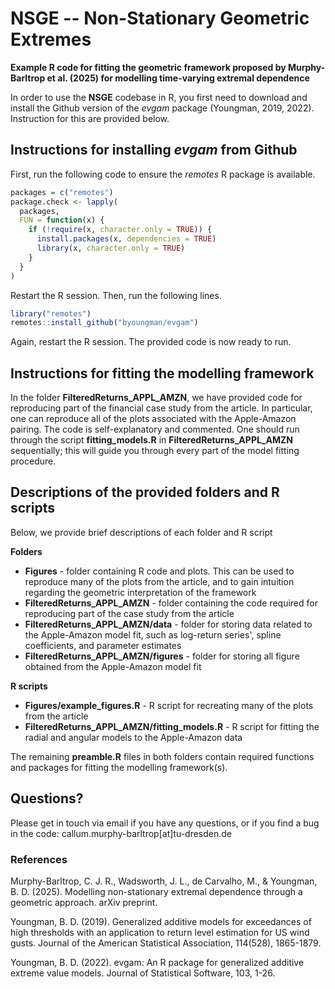 # NSGE -- Non-Stationary Geometric Extremes
**Example R code for fitting the geometric framework proposed by Murphy-Barltrop et al. (2025) for modelling time-varying extremal dependence**

In order to use the **NSGE** codebase in R, you first need to download and install the Github version of the *evgam* package (Youngman, 2019, 2022). Instruction for this are provided below. 

## Instructions for installing *evgam* from Github

First, run the following code to ensure the *remotes* R package is available.  

```r
packages = c("remotes")
package.check <- lapply(
  packages,
  FUN = function(x) {
    if (!require(x, character.only = TRUE)) {
      install.packages(x, dependencies = TRUE)
      library(x, character.only = TRUE)
    }
  }
)
```

Restart the R session. Then, run the following lines. 

```r
library("remotes")
remotes::install_github("byoungman/evgam")
```

Again, restart the R session. The provided code is now ready to run.

## Instructions for fitting the modelling framework

In the folder **FilteredReturns_APPL_AMZN**, we have provided code for reproducing part of the financial case study from the article. In particular, one can reproduce all of the plots associated with the Apple-Amazon pairing. The code is self-explanatory and commented. One should run through the script **fitting_models.R** in **FilteredReturns_APPL_AMZN** sequentially; this will guide you through every part of the model fitting procedure. 

## Descriptions of the provided folders and R scripts 

Below, we provide brief descriptions of each folder and R script

**Folders**

* **Figures** - folder containing R code and plots. This can be used to reproduce many of the plots from the article, and to gain intuition regarding the geometric interpretation of the framework
* **FilteredReturns_APPL_AMZN** - folder containing the code required for reproducing part of the case study from the article
* **FilteredReturns_APPL_AMZN/data** - folder for storing data related to the Apple-Amazon model fit, such as log-return series', spline coefficients, and parameter estimates
* **FilteredReturns_APPL_AMZN/figures** - folder for storing all figure obtained from the Apple-Amazon model fit
  
**R scripts**

* **Figures/example_figures.R** - R script for recreating many of the plots from the article
* **FilteredReturns_APPL_AMZN/fitting_models.R** - R script for fitting the radial and angular models to the Apple-Amazon data

The remaining **preamble.R** files in both folders contain required functions and packages for fitting the modelling framework(s). 

## Questions?

Please get in touch via email if you have any questions, or if you find a bug in the code: callum.murphy-barltrop[at]tu-dresden.de 

### References

Murphy-Barltrop, C. J. R., Wadsworth, J. L., de Carvalho, M., & Youngman, B. D. (2025). Modelling non-stationary extremal dependence through a geometric approach. arXiv preprint. 

Youngman, B. D. (2019). Generalized additive models for exceedances of high thresholds with an application to return level estimation for US wind gusts. Journal of the American Statistical Association, 114(528), 1865-1879.

Youngman, B. D. (2022). evgam: An R package for generalized additive extreme value models. Journal of Statistical Software, 103, 1-26.
